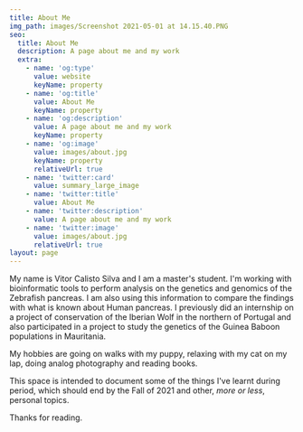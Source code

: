 ```yaml
---
title: About Me
img_path: images/Screenshot 2021-05-01 at 14.15.40.PNG
seo:
  title: About Me
  description: A page about me and my work
  extra:
    - name: 'og:type'
      value: website
      keyName: property
    - name: 'og:title'
      value: About Me
      keyName: property
    - name: 'og:description'
      value: A page about me and my work
      keyName: property
    - name: 'og:image'
      value: images/about.jpg
      keyName: property
      relativeUrl: true
    - name: 'twitter:card'
      value: summary_large_image
    - name: 'twitter:title'
      value: About Me
    - name: 'twitter:description'
      value: A page about me and my work
    - name: 'twitter:image'
      value: images/about.jpg
      relativeUrl: true
layout: page
---
```

My name is Vitor Calisto Silva and I am a master's student. I'm working with bioinformatic tools to perform analysis on the genetics and genomics of the Zebrafish pancreas. I am also using this information to compare the findings with what is known about Human pancreas.
I
 previously did an internship on a project of conservation of the Iberian Wolf in the northern of Portugal and also participated in a project to study the genetics of the Guinea Baboon populations in Mauritania.

My hobbies are going on walks with my puppy, relaxing with my cat on my lap, doing analog photography and reading books.

This space is intended to document some of the things I've learnt during period, which should end by the Fall of 2021 and other, *more or less*, personal topics.

Thanks for reading.
